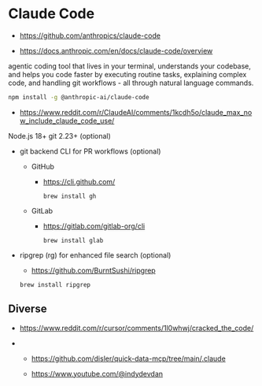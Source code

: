 # Claude Code

*   https://github.com/anthropics/claude-code

*   https://docs.anthropic.com/en/docs/claude-code/overview

agentic coding tool that lives in your terminal, understands your codebase, and helps you code faster by executing routine tasks, explaining complex code, and handling git workflows - all through natural language commands.


```bash
npm install -g @anthropic-ai/claude-code
```

*   https://www.reddit.com/r/ClaudeAI/comments/1kcdh5o/claude_max_now_include_claude_code_use/


Node.js 18+
git 2.23+ (optional)

*   git backend CLI for PR workflows (optional)

    *   GitHub 
    
        *   https://cli.github.com/

            ```
            brew install gh
            ```

    *   GitLab 
        
        *   https://gitlab.com/gitlab-org/cli

            ```
            brew install glab
            ```

*   ripgrep (rg) for enhanced file search (optional)

    *   https://github.com/BurntSushi/ripgrep

    ```
    brew install ripgrep
    ```


## Diverse

*   https://www.reddit.com/r/cursor/comments/1l0whwj/cracked_the_code/


*   
    *   https://github.com/disler/quick-data-mcp/tree/main/.claude

    *   https://www.youtube.com/@indydevdan
    